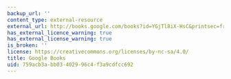 ```yaml
---
backup_url: ''
content_type: external-resource
external_url: http://books.google.com/books?id=YGjTl8iX-HsC&printsec=frontcover
has_external_licence_warning: true
has_external_license_warning: true
is_broken: ''
license: https://creativecommons.org/licenses/by-nc-sa/4.0/
title: Google Books
uid: 759acb3a-bb03-4029-96c4-f3a9cdfcc692
---
```

